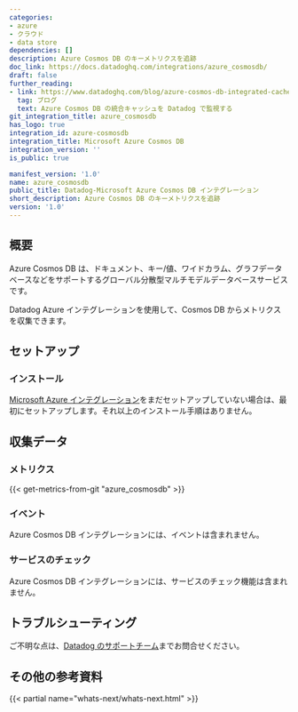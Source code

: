 ```yaml
---
categories:
- azure
- クラウド
- data store
dependencies: []
description: Azure Cosmos DB のキーメトリクスを追跡
doc_link: https://docs.datadoghq.com/integrations/azure_cosmosdb/
draft: false
further_reading:
- link: https://www.datadoghq.com/blog/azure-cosmos-db-integrated-cache-datadog/
  tag: ブログ
  text: Azure Cosmos DB の統合キャッシュを Datadog で監視する
git_integration_title: azure_cosmosdb
has_logo: true
integration_id: azure-cosmosdb
integration_title: Microsoft Azure Cosmos DB
integration_version: ''
is_public: true

manifest_version: '1.0'
name: azure_cosmosdb
public_title: Datadog-Microsoft Azure Cosmos DB インテグレーション
short_description: Azure Cosmos DB のキーメトリクスを追跡
version: '1.0'
---
```


## 概要

Azure Cosmos DB は、ドキュメント、キー/値、ワイドカラム、グラフデータベースなどをサポートするグローバル分散型マルチモデルデータベースサービスです。

Datadog Azure インテグレーションを使用して、Cosmos DB からメトリクスを収集できます。

## セットアップ

### インストール

[Microsoft Azure インテグレーション][1]をまだセットアップしていない場合は、最初にセットアップします。それ以上のインストール手順はありません。

## 収集データ

### メトリクス
{{< get-metrics-from-git "azure_cosmosdb" >}}


### イベント

Azure Cosmos DB インテグレーションには、イベントは含まれません。

### サービスのチェック

Azure Cosmos DB インテグレーションには、サービスのチェック機能は含まれません。

## トラブルシューティング

ご不明な点は、[Datadog のサポートチーム][3]までお問合せください。

## その他の参考資料

{{< partial name="whats-next/whats-next.html" >}}

[1]: https://docs.datadoghq.com/ja/integrations/azure/
[2]: https://github.com/DataDog/dogweb/blob/prod/integration/azure_cosmosdb/azure_cosmosdb_metadata.csv
[3]: https://docs.datadoghq.com/ja/help/
